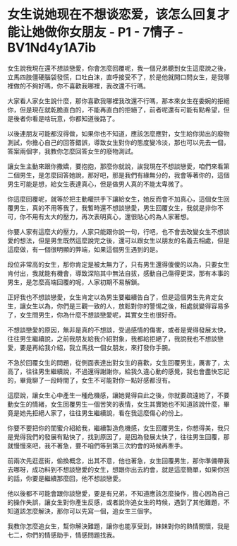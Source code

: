 # 女生说她现在不想谈恋爱，该怎么回复才能让她做你女朋友 - P1 - 7情子 - BV1Nd4y1A7ib

女生說我現在還不想談戀愛，你會怎麼回覆呢，我一個兄弟聽到女生這麼說之後，立馬四肢僵硬腦袋發慌，口吐白沫，直呼接受不了，於是他就開口問女生，是我哪裡做的不夠好嗎，你不喜歡我哪裡，我改還不行嗎。

大家看人家女生說什麼，那你喜歡我哪裡我改還不行嗎，那本來女生在委婉的拒絕你，但是現在就乾脆直白的，不能再直白的拒絕了，前者呢還有可能有點希望，但是後者你看是啥玩意，你都知道後路了。

以後連朋友可能都沒得做，如果你也不知道，應該怎麼應對，女生給你拋出的廢物測試，你擔心自己的回答錯誤，導致女生對你的態度變冷淡，那也可以先去一個，答案兩個字，我教你怎麼回答女生的廢物測試。

讓女生主動來跟你撒嬌，要抱抱，那麼你就說，誒我現在不想談戀愛，咱們來看第二個男生，是怎麼回答她說，那好吧，那是我們有緣無分的，我會等著你的，這個男生可能是想，給女生表達真心，但是做男人真的不能太卑微了。

你這麼回覆呢，就等於把主動權拱手下讓給女生，她反而會不加真心，這個女生回覆男生，真的不用等我了，我暫時還不想談戀愛，男生回覆女生，我就是非你不可，你不用有太大的壓力，再次表明真心，還很貼心的為人家著想。

你要人家有這麼大的壓力，人家只能跟你說一句，行吧，也不會去改變女生不想談愛的想法，但是男生既然這麼說完之後，還可以跟女生以朋友的名義去相處，但是這麼做，有一個很明顯的弊端，如果這個男生遇到的是。

段位非常高的女生，那你肯定是被太無力了，只有男生還得傻傻的以為，只要女生肯付出，我就能有機會，導致深陷其中無法自拔，感動自己傷得更深，那有本事的男生，是怎麼高端回覆的呢，人家初期不易解鎖。

正好我也不想談戀愛，女生肯定以為男生要繼續告白了，但是這個男生先肯定女生，讓女生以為，你們是三觀一致的人，放鬆對你的警惕之後，相處就變得容易多了，女生問男生，你為什麼不想談戀愛呢，其實女生也很好奇。

不想談戀愛的原因，無非是真的不想談，受過感情的傷害，或者是覺得發展太快，往往男生繼續說，之前我朋友給我介紹對象，我都給拒絕了，我說我也不想談戀愛，要是再給我介紹，我立馬找一個女朋友，來打發你手腕。

不急於回覆女生的問題，從側面表達出對女生的喜歡，女生回覆男生，厲害了，太高了，往往男生繼續說，不過還得謝謝你，給我久違心動的感覺，我也會盡快忘記的，畢竟聊了一段時間了，女生不可能對你一點好感都沒有。

這麼說，讓女生心中產生一種危機感，讓她覺得自此之後，你就要疏遠她了，不要動女生的情緒，女生回覆男生一個苦笑的表情，女生其實她也不知道該說什麼，畢竟是她先拒絕人家了，往往男生繼續說，看在我這麼傷心的份上。

你要不要把你的閨蜜介紹給我，繼續製造危機感，女生回覆男生，你想得美，我只是覺得我們的發展有點快了，找到原因了，是因為發展太快了，往往男生回覆，那就慢慢來吧，我不著急，要不咱們等到第三次約會的時候再牽手。

前兩次先逛逛街，偷換概念，出其不意，他也著急，女生回覆男生，那你準備帶我去哪呀，成功料到不想談戀愛的女生，想跟你出去約會，就是這麼簡單，如果你回的話，你要是繼續那麼回，他不想談戀愛。

他以後都不可能會跟你談戀愛，要是有兄弟，不知道應該怎麼操作，擔心因為自己的操作失誤，讓女生對你產生反感，或者說你追女生的時候，遇到了其他難題，不知道該怎麼解決，那你可以先寫一個，追女生三個字。

我教你怎麼追女生，幫你解決難題，讓你也能享受到，妹妹對你的熱情關懷，我是七二，你們的情感助手，情感問題找我。